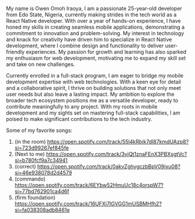 My name is Owen Omoh Iraoya, I am a passionate 25-year-old developer from Edo State, Nigeria, currently making strides in the tech world as a React Native developer. With over a year of hands-on experience, I have honed my skills in creating seamless mobile applications, demonstrating a commitment to innovation and problem-solving. My interest in technology and knack for creativity have driven him to specialize in React Native development, where I combine design and functionality to deliver user-friendly experiences. My passion for growth and learning has also sparked my enthusiasm for web development, motivating me to expand my skill set and take on new challenges.

Currently enrolled in a full-stack program, I am eager to bridge my mobile development expertise with web technologies. With a keen eye for detail and a collaborative spirit, I thrive on building solutions that not only meet user needs but also leave a lasting impact. My ambition to explore the broader tech ecosystem positions me as a versatile developer, ready to contribute meaningfully to any project. With my roots in mobile development and my sights set on mastering full-stack capabilities, I am poised to make significant contributions to the tech industry.

Some of my favorite songs:
1. (in the room) https://open.spotify.com/track/55l4kRbjk7dl87kmdUAzp8?si=723d99267ef845fe
2. (Next to me) https://open.spotify.com/track/3vjQt1znaFEnX3PBXsgtVc?si=b780fcf9a7c34941
3. (correct) https://open.spotify.com/track/0akvZghvgczbBpV09jxu08?si=46e938078d2d4579
4. (commando) https://open.spotify.com/track/6EYbw52HmuUc18c4orspW7?si=77bd762901ca4d6f
5. (firm foundation) https://open.spotify.com/track/16UFXi7IGVGG1mUSBMHfh2?si=fa038308adb8461e